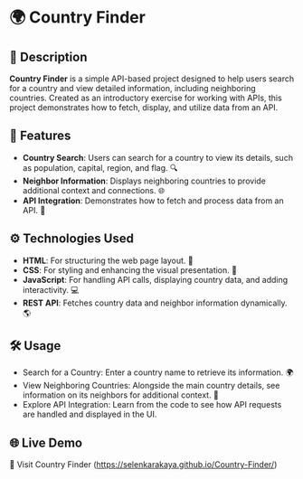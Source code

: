 # 🌍 Country Finder

## 📜 Description
**Country Finder** is a simple API-based project designed to help users search for a country and view detailed information, including neighboring countries. Created as an introductory exercise for working with APIs, this project demonstrates how to fetch, display, and utilize data from an API.

## 🌟 Features
- **Country Search**: Users can search for a country to view its details, such as population, capital, region, and flag. 🔍
- **Neighbor Information**: Displays neighboring countries to provide additional context and connections. 🌐
- **API Integration**: Demonstrates how to fetch and process data from an API. 📡

## ⚙️ Technologies Used
- **HTML**: For structuring the web page layout. 📄
- **CSS**: For styling and enhancing the visual presentation. 🎨
- **JavaScript**: For handling API calls, displaying country data, and adding interactivity. 💻
- **REST API**: Fetches country data and neighbor information dynamically. 🌎

## 🛠️ Usage
- Search for a Country: Enter a country name to retrieve its information. 🌍
- View Neighboring Countries: Alongside the main country details, see information on its neighbors for additional context. 🔄
- Explore API Integration: Learn from the code to see how API requests are handled and displayed in the UI.

## 🌐 Live Demo
🌟 Visit Country Finder (https://selenkarakaya.github.io/Country-Finder/)

